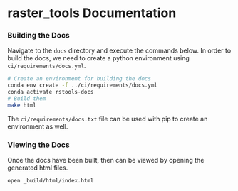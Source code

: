 # raster_tools Documentation

### Building the Docs
Navigate to the `docs` directory and execute the commands below. In order to
build the docs, we need to create a python environment using
`ci/requirements/docs.yml`.

```sh
# Create an environment for building the docs
conda env create -f ../ci/requirements/docs.yml
conda activate rstools-docs
# Build them
make html
```

The `ci/requirements/docs.txt` file can be used with pip to create
an environment as well.

### Viewing the Docs
Once the docs have been built, then can be viewed by opening the generated
html files.

```sh
open _build/html/index.html
```
